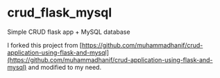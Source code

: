 # crud_flask_mysql
Simple CRUD flask app + MySQL database

I forked this project from [https://github.com/muhammadhanif/crud-application-using-flask-and-mysql](https://github.com/muhammadhanif/crud-application-using-flask-and-mysql) and modified to my need. 
